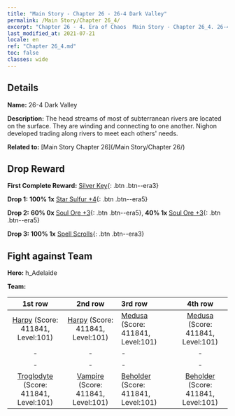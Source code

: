 ```yaml
---
title: "Main Story - Chapter 26 - 26-4 Dark Valley"
permalink: /Main Story/Chapter 26_4/
excerpt: "Chapter 26 - 4. Era of Chaos  Main Story - Chapter 26_4. 26-4 Dark Valley"
last_modified_at: 2021-07-21
locale: en
ref: "Chapter 26_4.md"
toc: false
classes: wide
---
```


## Details

 **Name:** 26-4 Dark Valley

 **Description:** The head streams of most of subterranean rivers are located on the surface. They are winding and connecting to one another. Nighon developed trading along rivers to meet each others' needs.

 **Related to:** [Main Story Chapter 26](/Main Story/Chapter 26/)

## Drop Reward

 **First Complete Reward:** [Silver Key](/Items/con_693/){: .btn .btn--era3}

 **Drop 1:** **100% 1x** [Star Sulfur +4](/Items/mat_92/){: .btn .btn--era5}

 **Drop 2:** **60% 0x** [Soul Ore +3](/Items/mat_82/){: .btn .btn--era5}, **40% 1x** [Soul Ore +3](/Items/mat_82/){: .btn .btn--era5}

 **Drop 3:** **100% 1x** [Spell Scrolls](/Items/con_694/){: .btn .btn--era3}


## Fight against Team
 **Hero:** h_Adelaide

 **Team:**


  | 1st row | 2nd row | 3rd row | 4th row |
  |:----:|:----:|:----|:----:|
  | [Harpy](/units/Harpy/) (Score: 411841, Level:101)  | [Harpy](/units/Harpy/) (Score: 411841, Level:101)  | [Medusa](/units/Medusa/) (Score: 411841, Level:101)  | [Medusa](/units/Medusa/) (Score: 411841, Level:101)  |
  | - | - | - | - |
  | - | - | - | - |
  | [Troglodyte](/units/Troglodyte/) (Score: 411841, Level:101)  | [Vampire](/units/Vampire/) (Score: 411841, Level:101)  | [Beholder](/units/Beholder/) (Score: 411841, Level:101)  | [Beholder](/units/Beholder/) (Score: 411841, Level:101)  |


